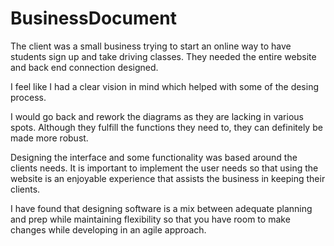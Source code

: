 # BusinessDocument

The client was a small business trying to start an online way to have students sign up and take driving classes.
They needed the entire website and back end connection designed.

I feel like I had a clear vision in mind which helped with some of the desing process.

I would go back and rework the diagrams as they are lacking in various spots. Although they fulfill the functions they need to, they can definitely be made more robust.

Designing the interface and some functionality was based around the clients needs. It is important to implement the user needs so that using the website is an enjoyable experience that assists the business in keeping their clients.

I have found that designing software is a mix between adequate planning and prep while maintaining flexibility so that you have room to make changes while developing in an agile approach.
